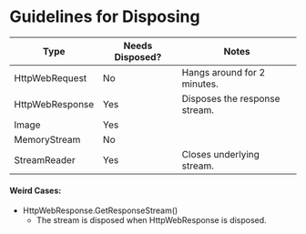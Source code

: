 # Guidelines for Disposing

 Type				| Needs Disposed?	| Notes
--------------------|-------------------|-------
 HttpWebRequest		| No				| Hangs around for 2 minutes.
 HttpWebResponse	| Yes				| Disposes the response stream.
 Image				| Yes				|
 MemoryStream		| No				|
 StreamReader		| Yes				| Closes underlying stream.
 
#### Weird Cases:

 - HttpWebResponse.GetResponseStream()
   - The stream is disposed when HttpWebResponse is disposed.

 

